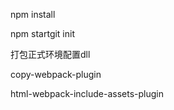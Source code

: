 npm install

npm startgit init

打包正式环境配置dll

copy-webpack-plugin

html-webpack-include-assets-plugin